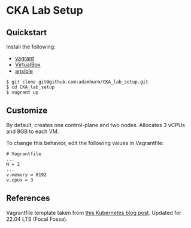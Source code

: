 # CKA Lab Setup

## Quickstart

Install the following:
- [vagrant](https://developer.hashicorp.com/vagrant/downloads)
- [VirtualBox](https://www.virtualbox.org/wiki/Linux_Downloads)
- [ansible](https://docs.ansible.com/ansible/latest/installation_guide/intro_installation.html)

```
$ git clone git@github.com:adamhurm/CKA_lab_setup.git
$ cd CKA_lab_setup
$ vagrant up
```


## Customize

By default, creates one control-plane and two nodes. Allocates 3 vCPUs and 8GB to each VM.

To change this behavior, edit the following values in Vagrantfile:
```
# Vagrantfile
...
N = 2
...
v.memory = 8192
v.cpus = 3
```


## References

Vagrantfile template taken from [this Kubernetes blog post](https://kubernetes.io/blog/2019/03/15/kubernetes-setup-using-ansible-and-vagrant/). Updated for 22.04 LTS (Focal Fossa).